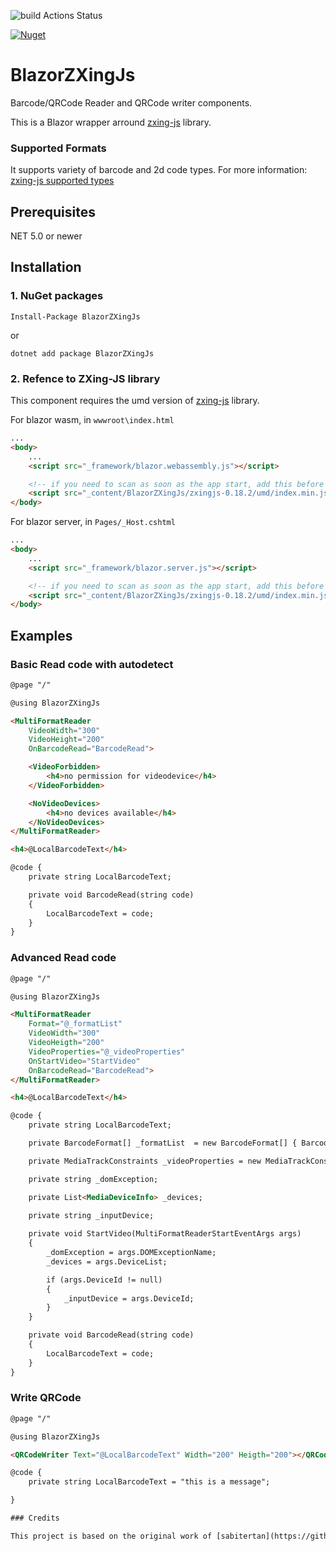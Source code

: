 ![build Actions Status](https://github.com/kattunga/BlazorZXingJs/workflows/build/badge.svg)

[![Nuget](https://img.shields.io/nuget/v/BlazorZXingJs?style=flat-square)](https://www.nuget.org/packages/BlazorZXingJs/)

# BlazorZXingJs

Barcode/QRCode Reader and QRCode writer components.

This is a Blazor wrapper arround [zxing-js](https://github.com/zxing-js/library) library.

### Supported Formats

It supports variety of barcode and 2d code types. For more information: [zxing-js supported types](https://github.com/zxing-js/library#supported-formats)

## Prerequisites

NET 5.0 or newer

## Installation

### 1. NuGet packages

```
Install-Package BlazorZXingJs
```

or

```
dotnet add package BlazorZXingJs
```

### 2. Refence to ZXing-JS library

This component requires the umd version of [zxing-js](https://github.com/zxing-js/library) library.

For blazor wasm, in `wwwroot\index.html`
```html
...
<body>
    ...
    <script src="_framework/blazor.webassembly.js"></script>

    <!-- if you need to scan as soon as the app start, add this before _framework/blazor.webassembly.js -->
    <script src="_content/BlazorZXingJs/zxingjs-0.18.2/umd/index.min.js"></script>
</body>
```

For blazor server, in `Pages/_Host.cshtml`
```html
...
<body>
    ...
    <script src="_framework/blazor.server.js"></script>

    <!-- if you need to scan as soon as the app start, add this before _framework/blazor.server.js -->
    <script src="_content/BlazorZXingJs/zxingjs-0.18.2/umd/index.min.js"></script>
</body>
```

## Examples

### Basic Read code with autodetect

```html
@page "/"

@using BlazorZXingJs

<MultiFormatReader
    VideoWidth="300"
    VideoHeight="200"
    OnBarcodeRead="BarcodeRead">

    <VideoForbidden>
        <h4>no permission for videodevice</h4>
    </VideoForbidden>

    <NoVideoDevices>
        <h4>no devices available</h4>
    </NoVideoDevices>
</MultiFormatReader>

<h4>@LocalBarcodeText</h4>

@code {
    private string LocalBarcodeText;

    private void BarcodeRead(string code)
    {
        LocalBarcodeText = code;
    }
}
```

### Advanced Read code

```html
@page "/"

@using BlazorZXingJs

<MultiFormatReader
    Format="@_formatList"
    VideoWidth="300"
    VideoHeigth="200"
    VideoProperties="@_videoProperties"
    OnStartVideo="StartVideo"
    OnBarcodeRead="BarcodeRead">
</MultiFormatReader>

<h4>@LocalBarcodeText</h4>

@code {
    private string LocalBarcodeText;

    private BarcodeFormat[] _formatList  = new BarcodeFormat[] { BarcodeFormat.EAN_8, BarcodeFormat.EAN_13 };

    private MediaTrackConstraints _videoProperties = new MediaTrackConstraints() { Torch = true} ;

    private string _domException;

    private List<MediaDeviceInfo> _devices;
        
    private string _inputDevice;

    private void StartVideo(MultiFormatReaderStartEventArgs args)
    {
        _domException = args.DOMExceptionName;
        _devices = args.DeviceList;

        if (args.DeviceId != null)
        {
            _inputDevice = args.DeviceId;
        }
    }

    private void BarcodeRead(string code)
    {
        LocalBarcodeText = code;
    } 
}
```

### Write QRCode

```html
@page "/"

@using BlazorZXingJs

<QRCodeWriter Text="@LocalBarcodeText" Width="200" Heigth="200"></QRCodeWriter>

@code {
    private string LocalBarcodeText = "this is a message";

}

### Credits

This project is based on the original work of [sabitertan](https://github.com/sabitertan/BlazorBarcodeScanner)
